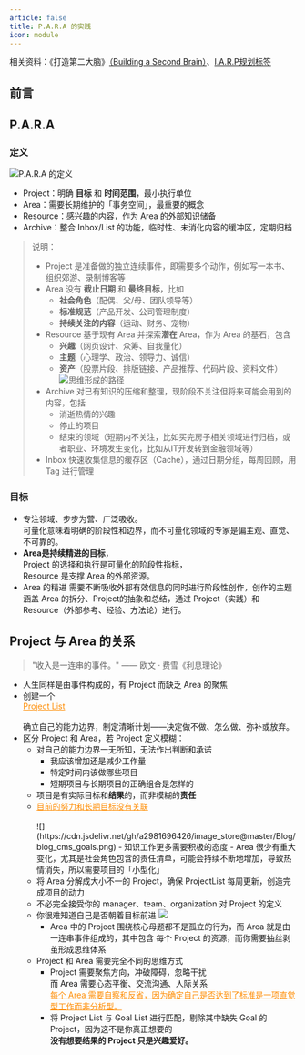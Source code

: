 ```yaml
---
article: false
title: P.A.R.A 的实践
icon: module
---
```


相关资料：《打造第二大脑》[（Building a Second Brain）](https://www.buildingasecondbrain.com/)、[I.A.R.P规划标签](https://help.flomoapp.com/thinking/iarp.html)

## 前言



## P.A.R.A

### 定义

![P.A.R.A 的定义](https://cdn.jsdelivr.net/gh/a2981696426/image_store@master/Blog/blog_cms_definition.png)

- Project：明确 **目标** 和 **时间范围**，最小执行单位
- Area：需要长期维护的「事务空间」，最重要的概念
- Resource：感兴趣的内容，作为 Area 的外部知识储备
- Archive：整合 Inbox/List 的功能，临时性、未消化内容的缓冲区，定期归档

> 说明：
> - Project 是准备做的独立连续事件，即需要多个动作，例如写一本书、组织郊游、录制博客等
> - Area 没有 **截止日期** 和 **最终目标**，比如
>   - **社会角色**（配偶、父/母、团队领导等）
>   - **标准规范**（产品开发、公司管理制度）
>   - **持续关注的内容**（运动、财务、宠物）
> - Resource 基于现有 Area 并探索**潜在** Area，作为 Area 的基石，包含
>   - **兴趣**（网页设计、众筹、自我量化）
>   - **主题**（心理学、政治、领导力、诚信）
>   - **资产**（股票片段、排版链接、产品推荐、代码片段、资料文件）
    ![思维形成的路径](https://cdn.jsdelivr.net/gh/a2981696426/image_store@master/Blog/blog_cms_router.png)
> - Archive 对已有知识的压缩和整理，现阶段不关注但将来可能会用到的内容，包括
>   - 消逝热情的兴趣
>   - 停止的项目
>   - 结束的领域（短期内不关注，比如买完房子相关领域进行归档，或者职业、环境发生变化，比如从IT开发转到金融领域等）
> - Inbox 快速收集信息的缓存区（Cache），通过日期分组，每周回顾，用 Tag 进行管理

### 目标

- 专注领域、步步为营、广泛吸收。<br>
  可量化意味着明确的阶段性和边界，而不可量化领域的专家是偏主观、直觉、不可靠的。
- **Area是持续精进的目标**，<br>
  Project 的选择和执行是可量化的阶段性指标，<br>
  Resource 是支撑 Area 的外部资源。
- Area 的精进 需要不断吸收外部有效信息的同时进行阶段性创作，创作的主题涵盖 Area 的拆分、Project的抽象和总结，通过 Project（实践）和 Resource（外部参考、经验、方法论）进行。

## Project 与 Area 的关系

> "收入是一连串的事件。" —— 欧文 · 费雪《利息理论》

- 人生同样是由事件构成的，有 Project 而缺乏 Area 的聚焦
- 创建一个 <div style="color: #FF8C00"><u>Project List</u></div><br>
  确立自己的能力边界，制定清晰计划——决定做不做、怎么做、弥补或放弃。
- 区分 Project 和 Area，若 Project 定义模糊：
  - 对自己的能力边界一无所知，无法作出判断和承诺
    - 我应该增加还是减少工作量
    - 特定时间内该做哪些项目
    - 短期项目与长期项目的正确组合是怎样的
  - 项目是有实际目标和**结果**的，而非模糊的**责任**
  - <div style="color: #FF8C00"><u>目前的努力和长期目标没有关联</u></div><br>
    ![](https://cdn.jsdelivr.net/gh/a2981696426/image_store@master/Blog/blog_cms_goals.png)
    - 知识工作更多需要积极的态度
    - Area 很少有重大变化，尤其是社会角色包含的责任清单，可能会持续不断地增加，导致热情消失，所以需要项目的「小型化」
  - 将 Area 分解成大小不一的 Project，确保 ProjectList 每周更新，创造完成项目的动力
  - 不必完全接受你的 manager、team、organization 对 Project 的定义
  - 你很难知道自己是否朝着目标前进
    ![](https://cdn.jsdelivr.net/gh/a2981696426/image_store@master/Blog/blog_cms_relationship.png)
    - Area 中的 Project 围绕核心母题都不是孤立的行为，而 Area 就是由一连串事件组成的，其中包含 每个 Project 的资源，而你需要抽丝剥茧形成思维体系
  - Project 和 Area 需要完全不同的思维方式
    - Project 需要聚焦方向，冲破障碍，忽略干扰<br>而 Area 需要心态平衡、交流沟通、人际关系<br><div style="color: #FF8C00"><u>每个 Area 需要自察和反省，因为确定自己是否达到了标准是一项直觉型工作而非分析型。</u></div>
    - 将 Project List 与 Goal List 进行匹配，剔除其中缺失 Goal 的 Project，因为这不是你真正想要的<br>**没有想要结果的 Project 只是兴趣爱好。**